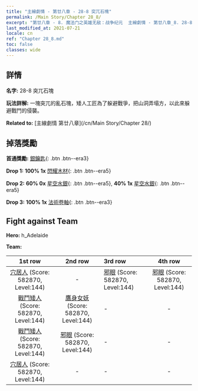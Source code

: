 ```yaml
---
title: "主線劇情 - 第廿八章 - 28-8 突兀石塊"
permalink: /Main Story/Chapter 28_8/
excerpt: "第廿八章 - 8. 魔法门之英雄无敌：战争纪元  主線劇情 - 第廿八章_8. 28-8 突兀石塊"
last_modified_at: 2021-07-21
locale: cn
ref: "Chapter 28_8.md"
toc: false
classes: wide
---
```


## 詳情

 **名字:** 28-8 突兀石塊

 **玩法詳解:** 一塊突兀的亂石塊，矮人工匠為了躲避戰爭，把山洞弄塌方，以此來躲避戰鬥的侵襲。

 **Related to:** [主線劇情 第廿八章](/cn/Main Story/Chapter 28/)

## 掉落獎勵

 **首通獎勵:** [銀鑰匙](/cn/Items/con_693/){: .btn .btn--era3}

 **Drop 1:** **100% 1x** [閃耀木材](/cn/Items/mat_97/){: .btn .btn--era5}

 **Drop 2:** **60% 0x** [星空水銀](/cn/Items/mat_91/){: .btn .btn--era5}, **40% 1x** [星空水銀](/cn/Items/mat_91/){: .btn .btn--era5}

 **Drop 3:** **100% 1x** [法術卷軸](/cn/Items/con_694/){: .btn .btn--era3}


## Fight against Team
 **Hero:** h_Adelaide

 **Team:**


  | 1st row | 2nd row | 3rd row | 4th row |
  |:----:|:----:|:----|:----:|
  | [穴居人](/cn/units/Troglodyte/) (Score: 582870, Level:144)  | - | [邪眼](/cn/units/Beholder/) (Score: 582870, Level:144)  | [邪眼](/cn/units/Beholder/) (Score: 582870, Level:144)  |
  | [戰鬥矮人](/cn/units/Dwarf/) (Score: 582870, Level:144)  | [鷹身女妖](/cn/units/Harpy/) (Score: 582870, Level:144)  | - | - |
  | [戰鬥矮人](/cn/units/Dwarf/) (Score: 582870, Level:144)  | [邪眼](/cn/units/Beholder/) (Score: 582870, Level:144)  | - | - |
  | [穴居人](/cn/units/Troglodyte/) (Score: 582870, Level:144)  | - | - | - |


